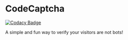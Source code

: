 # CodeCaptcha

[![Codacy Badge](https://api.codacy.com/project/badge/Grade/534fdb0219c64d5b85fd31f94e2783d0)](https://app.codacy.com/app/ma2003br/codecaptcha?utm_source=github.com&utm_medium=referral&utm_content=PerhapsSomeone/codecaptcha&utm_campaign=badger)

A simple and fun way to verify your visitors are not bots!